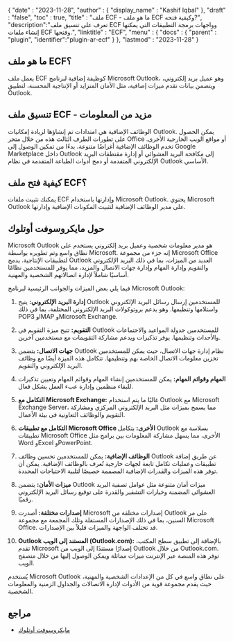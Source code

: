 {
  "date" : "2023-11-28",
  "author" : {
    "display_name" : "Kashif Iqbal"
  },
  "draft" : "false",
  "toc" : true,
  "title" : "ملف ECF - ما هو ملف ECF وكيفية فتحه?",
  "description":"تعرف على تنسيق ملف ECF وواجهات برمجة التطبيقات التي يمكنها إنشاء ملفات ECF وفتحها.",
  "linktitle" : "ECF",
  "menu" : {
    "docs" : {
      "parent" : "plugin",
      "identifier":"plugin-ar-ecf"
    }
  },
  "lastmod" : "2023-11-28"
}

## ما هو ملف ECF؟

يعمل ملف ECF كوظيفة إضافية لبرنامج Microsoft Outlook، وهو عميل بريد إلكتروني، ويتضمن بيانات تقدم ميزات إضافية، مثل الأمان المتزايد أو الإنتاجية المحسنة، لتطبيق Outlook.

## تنسيق ملف ECF - مزيد من المعلومات

الوظائف الإضافية هي امتدادات تم إنشاؤها لزيادة إمكانيات Outlook. يمكن الحصول على تطورات الطرف الثالث هذه من خلال متجر Office أو مواقع الويب الخارجية الأخرى. تخدم الوظائف الإضافية أغراضًا متنوعة، بدءًا من تمكين الوصول إلى Google Marketplace داخل Outlook إلى مكافحة البريد العشوائي أو إدارة مقتطفات البريد الإلكتروني المتقدمة أو دمج أدوات الطباعة المتقدمة في نظام Outlook الأساسي.

## كيفية فتح ملف ECF؟

يمكنك تثبيت ملفات ECF وإدارتها باستخدام Microsoft Outlook. يحتوي Microsoft Outlook على مدير الوظائف الإضافية لتثبيت المكونات الإضافية وإدارتها.

## حول مايكروسوفت أوتلوك

Microsoft Outlook هو مدير معلومات شخصية وعميل بريد إلكتروني يستخدم على نطاق واسع وتم تطويره بواسطة Microsoft. إنه جزء من مجموعة Microsoft Office لتطبيقات الإنتاجية. يدمج Outlook العديد من الميزات، بما في ذلك البريد الإلكتروني والتقويم وإدارة المهام وإدارة جهات الاتصال والمزيد، مما يوفر للمستخدمين نظامًا أساسيًا شاملاً لإدارة اتصالاتهم الشخصية والمهنية.

فيما يلي بعض الميزات والجوانب الرئيسية لبرنامج Microsoft Outlook:

1. **إدارة البريد الإلكتروني:** يتيح Outlook للمستخدمين إرسال رسائل البريد الإلكتروني واستلامها وتنظيمها. وهو يدعم بروتوكولات البريد الإلكتروني المختلفة، بما في ذلك POP3 وIMAP وMicrosoft Exchange.

2. **التقويم:** تتيح ميزة التقويم في Outlook للمستخدمين جدولة المواعيد والاجتماعات والأحداث وتنظيمها. يوفر تذكيرات ويدعم مشاركة التقويمات مع مستخدمين آخرين.

3. **جهات الاتصال:** يتضمن Outlook نظام إدارة جهات الاتصال، حيث يمكن للمستخدمين تخزين معلومات الاتصال الخاصة بهم وتنظيمها. تتكامل هذه الميزة أيضًا مع وظائف البريد الإلكتروني والتقويم.

4. **المهام وقوائم المهام:** يمكن للمستخدمين إنشاء المهام وقوائم المهام وتعيين تذكيرات للبقاء منظمين وإدارة عبء العمل بشكل فعال.

5. **التكامل مع Microsoft Exchange:** غالبًا ما يتم استخدام Outlook مع Microsoft Exchange Server، مما يسمح بميزات مثل البريد الإلكتروني المركزي ومشاركة التقويم والوظائف التعاونية في بيئة الأعمال.

6. **التكامل مع تطبيقات Microsoft Office الأخرى:** يتكامل Outlook بسلاسة مع تطبيقات Microsoft Office الأخرى، مما يسهل مشاركة المعلومات بين برامج مثل Word وExcel وPowerPoint.

7. **الوظائف الإضافية:** يمكن للمستخدمين تحسين وظائف Outlook عن طريق إضافة تطبيقات وعمليات تكامل تابعة لجهات خارجية تُعرف بالوظائف الإضافية. يمكن أن توفر هذه الميزات والقدرات الإضافية المصممة خصيصًا لتلبية الاحتياجات المحددة.

8. **ميزات الأمان:** يتضمن Outlook ميزات أمان متنوعة مثل عوامل تصفية البريد العشوائي المضمنة وخيارات التشفير والقدرة على توقيع رسائل البريد الإلكتروني رقميًا.

9. **إصدارات مختلفة:** أصدرت Microsoft إصدارات مختلفة من Outlook على مر السنين، بما في ذلك الإصدارات المستقلة وتلك المجمعة مع مجموعة Microsoft Office. قد تختلف الواجهة والميزات قليلاً بين الإصدارات.

10. **Outlook المستند إلى الويب (Outlook.com):** بالإضافة إلى تطبيق سطح المكتب، تقدم Microsoft إصدارًا مستندًا إلى الويب من Outlook من خلال Outlook.com. توفر هذه المنصة عبر الإنترنت ميزات مماثلة ويمكن الوصول إليها من خلال متصفح الويب.

يُستخدم Microsoft Outlook على نطاق واسع في كل من الإعدادات الشخصية والمهنية، حيث يقدم مجموعة قوية من الأدوات لإدارة الاتصالات والجداول الزمنية والمعلومات الشخصية.

## مراجع

  * [مايكروسوفت أوتلوك](https://www.microsoft.com/en-us/microsoft-365/outlook/email-and-calendar-software-microsoft-outlook)